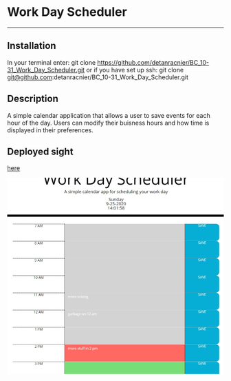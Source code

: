 # Work Day Scheduler
* * *
## Installation
In your terminal enter:
git clone https://github.com/detanracnier/BC_10-31_Work_Day_Scheduler.git
or if you have set up ssh:
git clone git@github.com:detanracnier/BC_10-31_Work_Day_Scheduler.git

## Description
A simple calendar application that allows a user to save events for each hour of the day. Users can modify their buisness hours and how time is displayed in their preferences.

## Deployed sight
[here](https://detanracnier.github.io/BC_10-31_Work_Day_Scheduler/)

![screenshot of deployed web page](./images/Screenshot1.jpg)